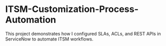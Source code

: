 # ITSM-Customization-Process-Automation
This project demonstrates how I configured SLAs, ACLs, and REST APIs in ServiceNow to automate ITSM workflows.
